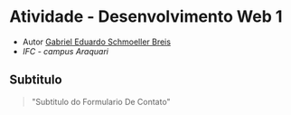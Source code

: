 # Atividade - Desenvolvimento Web 1

- Autor [Gabriel Eduardo Schmoeller Breis](https://github.com/gabrieledu1?tab=repositories)
- *IFC - campus Araquari*

## Subtitulo
> "Subtitulo do Formulario De Contato"